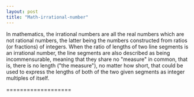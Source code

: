 ```yaml
---
layout: post
title: "Math-irrational-number"
---
```


In mathematics, the irrational numbers are all the real numbers which are not rational numbers, 
the latter being the numbers constructed from ratios (or fractions) of integers. 
When the ratio of lengths of two line segments is an irrational number, the line segments are also described as being incommensurable, 
meaning that they share no "measure" in common, that is, there is no length ("the measure"), no matter how short, 
that could be used to express the lengths of both of the two given segments as integer multiples of itself.

===================